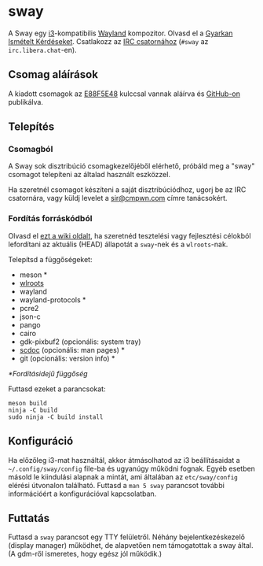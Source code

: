 # sway

A Sway egy [i3]-kompatibilis [Wayland] kompozitor. Olvasd el a [Gyarkan Ismételt Kérdéseket][FAQ]. Csatlakozz az [IRC csatornához][IRC channel] \(`#sway` az `irc.libera.chat`-en).

## Csomag aláírások

A kiadott csomagok az [E88F5E48] kulccsal vannak aláírva és [GitHub-on][GitHub releases] publikálva.

## Telepítés

### Csomagból

A Sway sok disztribúció csomagkezelőjéből elérhető, próbáld meg a "sway"
csomagot telepíteni az általad használt eszközzel.

Ha szeretnél csomagot készíteni a saját disztribúciódhoz, ugorj be az IRC
csatornára, vagy küldj levelet a sir@cmpwn.com címre tanácsokért.

### Fordítás forráskódból

Olvasd el [ezt a wiki oldalt][Development setup], ha szeretnéd tesztelési vagy
fejlesztési célokból lefordítani az aktuális (HEAD) állapotát a `sway`-nek és a
`wlroots`-nak.

Telepítsd a függőségeket:

* meson \*
* [wlroots]
* wayland
* wayland-protocols \*
* pcre2
* json-c
* pango
* cairo
* gdk-pixbuf2 (opcionális: system tray)
* [scdoc] (opcionális: man pages) \*
* git (opcionális: version info) \*

_\*Fordításidejű függőség_

Futtasd ezeket a parancsokat:

    meson build
    ninja -C build
    sudo ninja -C build install

## Konfiguráció

Ha előzőleg i3-mat használtál, akkor átmásolhatod az i3 beállításaidat a
`~/.config/sway/config` file-ba és ugyanúgy működni fognak. Egyéb esetben másold
le kiindulási alapnak a mintát, ami általában az `etc/sway/config` elérési
útvonalon található.
Futtasd a `man 5 sway` parancsot további információért a konfigurációval
kapcsolatban.

## Futtatás

Futtasd a `sway` parancsot egy TTY felületről. Néhány bejelentkezéskezelő
(display manager) működhet, de alapvetően nem támogatottak a sway által. (A
gdm-ről ismeretes, hogy egész jól működik.)

[i3]: https://i3wm.org/
[Wayland]: http://wayland.freedesktop.org/
[FAQ]: https://github.com/swaywm/sway/wiki
[IRC channel]: https://web.libera.chat/gamja/?channels=#sway
[E88F5E48]: https://keys.openpgp.org/search?q=34FF9526CFEF0E97A340E2E40FDE7BE0E88F5E48
[GitHub releases]: https://github.com/swaywm/sway/releases
[Development setup]: https://github.com/swaywm/sway/wiki/Development-Setup
[wlroots]: https://gitlab.freedesktop.org/wlroots/wlroots
[scdoc]: https://git.sr.ht/~sircmpwn/scdoc
